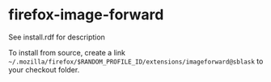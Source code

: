 firefox-image-forward
=====================

See install.rdf for description

To install from source, create a link `~/.mozilla/firefox/$RANDOM_PROFILE_ID/extensions/imageforward@sblask` to your checkout folder.


